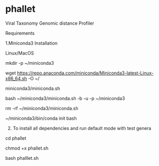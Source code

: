 # phallet
Viral Taxonomy Genomic distance Profiler

Requirements 

1.Miniconda3 Installation

Linux/MacOS

mkdir -p ~/miniconda3

wget https://repo.anaconda.com/miniconda/Miniconda3-latest-Linux-x86_64.sh -O ~/

miniconda3/miniconda.sh

bash ~/miniconda3/miniconda.sh -b -u -p ~/miniconda3

rm -rf ~/miniconda3/miniconda.sh

~/miniconda3/bin/conda init bash

2. To install all dependencies and run default mode with test genera


cd phallet

chmod +x phallet.sh

bash phalllet.sh

